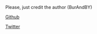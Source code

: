Please, just credit the author (BurAndBY)

[Github](https://github.com/burandby)

[Twitter](https://twitter.com/burandby)
